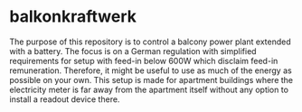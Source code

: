 # balkonkraftwerk
The purpose of this repository is to control a balcony power plant extended with a battery. 
The focus is on a German regulation with simplified requirements for setup with feed-in below 600W which disclaim feed-in remuneration. 
Therefore, it might be useful to use as much of the energy as possible on your own. 
This setup is made for apartment buildings where the electricity meter is far away from the apartment itself without any option to install a readout device there.
